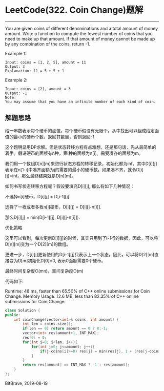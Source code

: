 # LeetCode(322. Coin Change)题解
------
You are given coins of different denominations and a total amount of money amount. Write a function to compute the fewest number of coins that you need to make up that amount. If that amount of money cannot be made up by any combination of the coins, return -1.

Example 1:

    Input: coins = [1, 2, 5], amount = 11
    Output: 3 
    Explanation: 11 = 5 + 5 + 1
Example 2:

    Input: coins = [2], amount = 3
    Output: -1
    Note:
    You may assume that you have an infinite number of each kind of coin.

## 解题思路

给一串数表示每个硬币的面值，每个硬币假设有无限个，从中找出可以组成给定面值的最小的硬币个数，返回其数目，否则返回-1.

这个题明显用DP求解。但是状态转移方程有点难想，还是那句话，先从最简单的着手。假设硬币的面额有n种，第i种的面额为n[i]。需要凑齐的面额为m。

我们用一个数组D[n][m]来进行状态方程的转移记录，初始化都为inf。其中D[i][j]表示在n[1-i]中凑齐面额为j的需要的最小的硬币数。如果凑不齐，就令D[i][j]=inf。那么最终结果就是D[n][m]。

如何书写状态转移方程呢？假设要填充D[i][j], 那么有如下几种情况：

不选择n[i]硬币，D[i][j] = D[i-1][j].

选择了一枚或者多枚n[i]硬币，D[i][j] = D[i][j-n[i]].

那么D[i][j] = min(D[i-1][j], D[i][j-n[i]]).

优化策略

这里可以看到，每次更新D[i][j]的时候，其实只用到了i-1行的数据，因此，可以将D[n][m]变为一个D[2][m]的数组。

更进一步，D[i][j]更新使用的D[i-1][j]只表示上一个状态，因此，可以将D[2][m]直接变为D[m]初始化D[0]=0, 表示0面额需要0个硬币。

最终时间复杂度O(mn)，空间复杂度O(m)

代码如下:

Runtime: 48 ms, faster than 65.50% of C++ online submissions for Coin Change.
Memory Usage: 12.6 MB, less than 82.35% of C++ online submissions for Coin Change.

```c++
class Solution {
public:
    int coinChange(vector<int>& coins, int amount) {
        int len = coins.size();
        if(len == 0) return amount == 0 ? 0:-1;
        vector<int> res(amount+1, INT_MAX);
        res[0] = 0;
        for(int i=0; i<len; i++){
            for(int j=0; j<=amount; j++){
                if(j-coins[i]>=0) res[j] = min(res[j], 1 + (res[j-coins[i]]==INT_MAX ? INT_MAX-1 : res[j-coins[i]]));
            }
        }
        return res[amount] == INT_MAX ? -1 : res[amount];
    }
};
```

BitBrave, 2019-08-19
